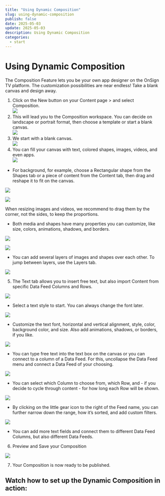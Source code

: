 ```yaml
---
title: "Using Dynamic Composition"
slug: using-dynamic-composition
publish: false
date: 2025-05-03
update: 2025-05-03
description: Using Dynamic Composition
categories:
  - start
---
```


Using Dynamic Composition
=========================

The Composition Feature lets you be your own app designer on the OnSign TV platform. The customization possibilities are near endless! Take a blank canvas and design away.

1. Click on the New button on your Content page > and select Composition.  
   ![](https://static.helpjuice.com/helpjuice_production/uploads/upload/image/23821/direct/1731591745177/how-to-create-a-dynamic-composition_1.png)
2. This will lead you to the Composition workspace. You can decide on landscape or portrait format, then choose a template or start a blank canvas.  
   ![](https://static.helpjuice.com/helpjuice_production/uploads/upload/image/23821/direct/1731591758629/how-to-create-a-dynamic-composition_2.png)
3. We start with a blank canvas.  
   ![](https://static.helpjuice.com/helpjuice_production/uploads/upload/image/23821/direct/1731591775698/how-to-create-a-dynamic-composition_3.png)
4. You can fill your canvas with text, colored shapes, images, videos, and even apps.  
   ![](https://static.helpjuice.com/helpjuice_production/uploads/upload/image/23821/direct/1731591791597/how-to-create-a-dynamic-composition_4.png)

* For background, for example, choose a Rectangular shape from the Shapes tab or a piece of content from the Content tab, then drag and reshape it to fit on the canvas.

![](https://static.helpjuice.com/helpjuice_production/uploads/upload/image/23821/direct/1731591830138/how-to-create-a-dynamic-composition_5.png)

![](https://static.helpjuice.com/helpjuice_production/uploads/upload/image/23821/direct/1731591839704/how-to-create-a-dynamic-composition_6.png)

When resizing images and videos, we recommend to drag them by the corner, not the sides, to keep the proportions.

* Both media and shapes have many properties you can customize, like size, colors, animations, shadows, and borders.

![](https://static.helpjuice.com/helpjuice_production/uploads/upload/image/23821/direct/1731591883226/how-to-create-a-dynamic-composition_7.png)

![](https://static.helpjuice.com/helpjuice_production/uploads/upload/image/23821/direct/1731591894210/how-to-create-a-dynamic-composition_8.png)

* You can add several layers of images and shapes over each other. To jump between layers, use the Layers tab.

![](https://static.helpjuice.com/helpjuice_production/uploads/upload/image/23821/direct/1731591921944/how-to-create-a-dynamic-composition_9.png)

5. The Text tab allows you to insert free text, but also import Content from specific Data Feed Columns and Rows.

![](https://static.helpjuice.com/helpjuice_production/uploads/upload/image/23821/direct/1731591947677/how-to-create-a-dynamic-composition_10.png)

* Select a text style to start. You can always change the font later.

![](https://static.helpjuice.com/helpjuice_production/uploads/upload/image/23821/direct/1731591984201/how-to-create-a-dynamic-composition_11.png)

* Customize the text font, horizontal and vertical alignment, style, color, background color, and size. Also add animations, shadows, or borders, if you like.

![](https://static.helpjuice.com/helpjuice_production/uploads/upload/image/23821/direct/1731591997188/how-to-create-a-dynamic-composition_12.png)

* You can type free text into the text box on the canvas or you can connect to a column of a Data Feed. For this, uncollapse the Data Feed menu and connect a Data Feed of your choosing.

![](https://static.helpjuice.com/helpjuice_production/uploads/upload/image/23821/direct/1731592040731/how-to-create-a-dynamic-composition_13.png)

* You can select which Column to choose from, which Row, and - if you decide to cycle through content - for how long each Row will be shown.

![](https://static.helpjuice.com/helpjuice_production/uploads/upload/image/23821/direct/1731592056833/how-to-create-a-dynamic-composition_14.png)

* By clicking on the little gear icon to the right of the Feed name, you can further narrow down the range, how it’s sorted, and add custom filters.

![](https://static.helpjuice.com/helpjuice_production/uploads/upload/image/23821/direct/1731592069907/how-to-create-a-dynamic-composition_15.png)

* You can add more text fields and connect them to different Data Feed Columns, but also different Data Feeds.

6. Preview and Save your Composition

![](https://static.helpjuice.com/helpjuice_production/uploads/upload/image/23821/direct/1731592102586/how-to-create-a-dynamic-composition_16.png)

7. Your Composition is now ready to be published.

Watch how to set up the Dynamic Composition in action:
------------------------------------------------------
